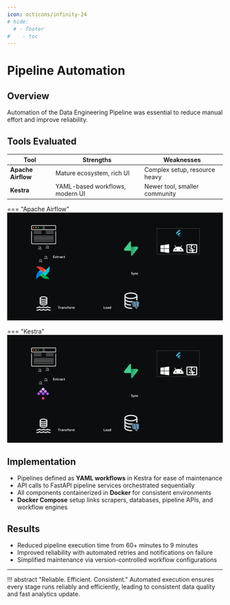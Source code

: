 ```yaml
---
icon: octicons/infinity-24
# hide:
  # - footer
#    - toc
---
```

# Pipeline Automation

## Overview

Automation of the Data Engineering Pipeline was essential to reduce manual effort and improve reliability.

## Tools Evaluated

| **Tool** | **Strengths** | **Weaknesses** |
|------|-----------|------------|
| **Apache Airflow** | Mature ecosystem, rich UI | Complex setup, resource heavy |
| **Kestra** | YAML-based workflows, modern UI | Newer tool, smaller community |

=== "Apache Airflow"
    ![ouspark pipeline](../assets/PipelineAnimationAirflow.gif)

=== "Kestra"
    ![ouspark pipeline](../assets/PipelineAnimationKestra.gif)

## Implementation

- Pipelines defined as **YAML workflows** in Kestra for ease of maintenance
- API calls to FastAPI pipeline services orchestrated sequentially
- All components containerized in **Docker** for consistent environments
- **Docker Compose** setup links scrapers, databases, pipeline APIs, and workflow engines


## Results

- Reduced pipeline execution time from 60+ minutes to 9 minutes
- Improved reliability with automated retries and notifications on failure
- Simplified maintenance via version-controlled workflow configurations

---

!!! abstract "Reliable. Efficient. Consistent."
    Automated execution ensures every stage runs reliably and efficiently, leading to consistent data quality and fast analytics update.
